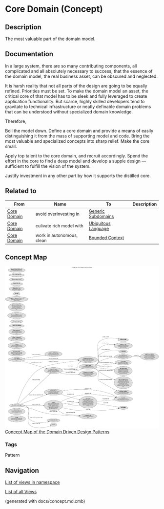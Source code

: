 # Core Domain (Concept)
## Description
The most valuable part of the domain model.

## Documentation
In a large system, there are so many contributing components, all complicated
and all absolutely necessary to success, that the essence of the domain model,
the real business asset, can be obscured and neglected.

It is harsh reality that not all parts of the design are going to be equally
refined. Priorities must be set. To make the domain model an asset, the
critical core of that model has to be sleek and fully leveraged to create
application functionality. But scarce, highly skilled developers tend to
gravitate to technical infrastructure or neatly definable domain problems that
can be understood without specialized domain knowledge.

Therefore,

Boil the model down. Define a core domain and provide a means of easily
distinguishing it from the mass of supporting model and code. Bring the most
valuable and specialized concepts into sharp relief. Make the core small.

Apply top talent to the core domain, and recruit accordingly. Spend the effort
in the core to find a deep model and develop a supple design — sufficient to
fulfill the vision of the system.

Justify investment in any other part by how it supports the distilled core.

## Related to
| From | Name | To | Description |
|---|---|---|---|
| [Core Domain](../../software-development/domain-driven-design/c-core-domain.md) | avoid overinvesting in | [Generic Subdomains](../../software-development/domain-driven-design/c-generic-subdomains.md) |  |
| [Core Domain](../../software-development/domain-driven-design/c-core-domain.md) | culivate rich model with | [Ubiquitous Language](../../software-development/domain-driven-design/c-ubiquitous-language.md) |  |
| [Core Domain](../../software-development/domain-driven-design/c-core-domain.md) | work in autonomous, clean | [Bounded Context](../../software-development/domain-driven-design/c-bounded-context.md) |  |

## Concept Map
![Concept Map of the Domain Driven Design Patterns](../../software-development/domain-driven-design/concept-view.png)
[Concept Map of the Domain Driven Design Patterns](../../software-development/domain-driven-design/concept-view.md)

### Tags
Pattern


## Navigation
[List of views in namespace](./views-in-namespace.md)

[List of all Views](../../views.md)

(generated with docs/concept.md.cmb)
